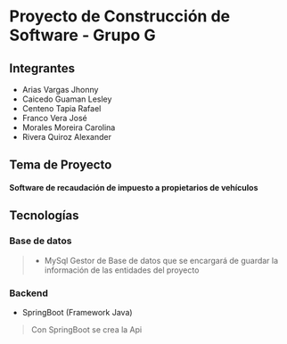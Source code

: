 # Proyecto de Construcción de Software - Grupo G

## Integrantes
- Arias Vargas Jhonny
- Caicedo Guaman Lesley
- Centeno Tapia Rafael
- Franco Vera José
- Morales Moreira Carolina
- Rivera Quiroz Alexander

## Tema de Proyecto
#### Software de recaudación de impuesto a propietarios de vehículos

## Tecnologías
### Base de datos
> - MySql
> Gestor de Base de datos que se encargará de guardar la información de las entidades del proyecto
### Backend
- SpringBoot (Framework Java)
> Con SpringBoot se crea la Api
